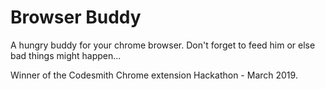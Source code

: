 # Browser Buddy

A hungry buddy for your chrome browser. Don't forget to feed him or else bad things might happen...


Winner of the Codesmith Chrome extension Hackathon - March 2019. 
